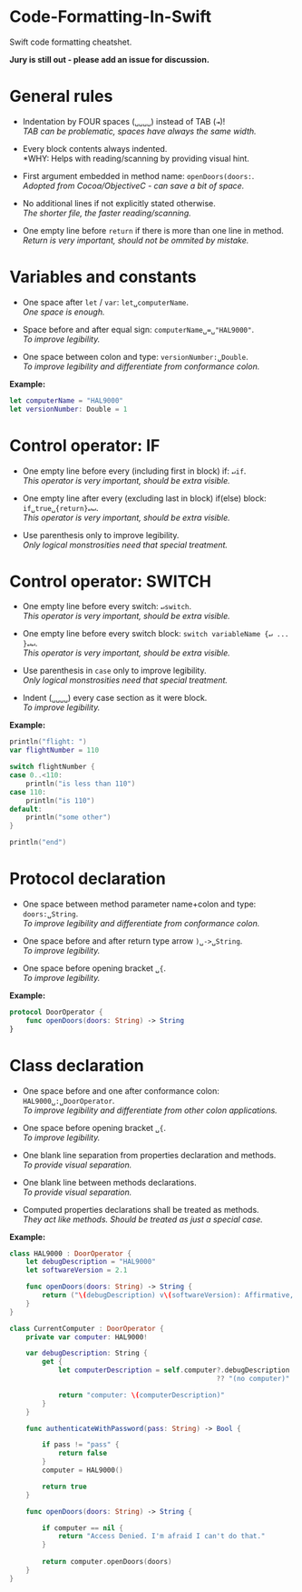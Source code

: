Code-Formatting-In-Swift
========================

Swift code formatting cheatshet.

**Jury is still out - please add an issue for discussion.**

# General rules

- Indentation by FOUR spaces (```␣␣␣␣```) instead of TAB (```⇥```)!  
*TAB can be problematic, spaces have always the same width.*

- Every block contents always indented.  
*WHY: Helps with reading/scanning by providing visual hint.

- First argument embedded in method name: ```openDoors(doors:```.  
*Adopted from Cocoa/ObjectiveC - can save a bit of space.*

- No additional lines if not explicitly stated otherwise.  
*The shorter file, the faster reading/scanning.*

- One empty line before ```return``` if there is more than one line in method.  
*Return is very important, should not be ommited by mistake.*

# Variables and constants

- One space after ```let``` / ```var```: ```let␣computerName```.  
*One space is enough.*

- Space before and after equal sign: ```computerName␣=␣"HAL9000"```.  
*To improve legibility.*

- One space between colon and type: ```versionNumber:␣Double```.  
*To improve legibility and differentiate from conformance colon.*

**Example:** 

```swift
let computerName = "HAL9000"   
let versionNumber: Double = 1
```

# Control operator: IF

- One empty line before every (including first in block) if: ```↵if```.  
*This operator is very important, should be extra visible.*

- One empty line after every (excluding last in block) if(else) block: ```if␣true␣{return}↵↵```.  
*This operator is very important, should be extra visible.*

- Use parenthesis only to improve legibility.  
*Only logical monstrosities need that special treatment.*

# Control operator: SWITCH

- One empty line before every switch: ```↵switch```.  
*This operator is very important, should be extra visible.*

- One empty line before every switch block: ```switch variableName {↵ ... }↵↵```.  
*This operator is very important, should be extra visible.*

- Use parenthesis in ```case``` only to improve legibility.  
*Only logical monstrosities need that special treatment.*

- Indent (```␣␣␣␣```) every case section as it were block.  
*To improve legibility.*

**Example:**

```swift
println("flight: ")
var flightNumber = 110

switch flightNumber {
case 0..<110:
    println("is less than 110")
case 110:
    println("is 110")
default:
    println("some other")
}

println("end")
```

# Protocol declaration

- One space between method parameter name+colon and type: ```doors:␣String```.  
*To improve legibility and differentiate from conformance colon.*

- One space before and after return type arrow ```)␣->␣String```.  
*To improve legibility.*

- One space before opening bracket ```␣{```.  
*To improve legibility.*

**Example:**

```swift
protocol DoorOperator {
	func openDoors(doors: String) -> String
}
```

# Class declaration

- One space before and one after conformance colon: ```HAL9000␣:␣DoorOperator```.  
*To improve legibility and differentiate from other colon applications.*

- One space before opening bracket ```␣{```.  
*To improve legibility.*

- One blank line separation from properties declaration and methods.  
*To provide visual separation.*

- One blank line between methods declarations.  
*To provide visual separation.*

- Computed properties declarations shall be treated as methods.  
*They act like methods. Should be treated as just a special case.*

**Example:** 

```swift
class HAL9000 : DoorOperator {
    let debugDescription = "HAL9000"
    let softwareVersion = 2.1

    func openDoors(doors: String) -> String {
        return ("\(debugDescription) v\(softwareVersion): Affirmative, Dave. I read you. Opened \(doors).")
    }
}

class CurrentComputer : DoorOperator {
    private var computer: HAL9000!

    var debugDescription: String {
        get {
            let computerDescription = self.computer?.debugDescription
                                                   ?? "(no computer)"

            return "computer: \(computerDescription)"
        }
    }

    func authenticateWithPassword(pass: String) -> Bool {

        if pass != "pass" {
            return false
        }
        computer = HAL9000()

        return true
    }

    func openDoors(doors: String) -> String {

        if computer == nil {
            return "Access Denied. I'm afraid I can't do that."
        }
        
        return computer.openDoors(doors)
    }
}
```